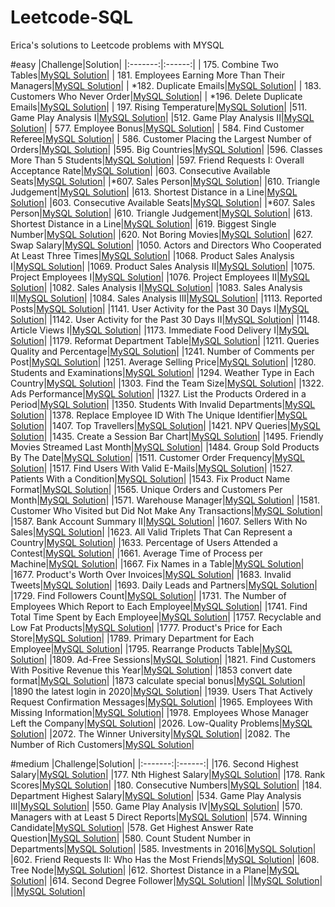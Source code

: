 # Leetcode-SQL
Erica's solutions to Leetcode problems with MYSQL

#easy
|Challenge|Solution|
|:-------:|:------:|
| 175. Combine Two Tables|[MySQL Solution](combine-two-tables/combine-two-tables.sql)|
| 181. Employees Earning More Than Their Managers|[MySQL Solution](employees-earning-more-than-their-managers/employees-earning-more-than-their-managers.sql)|
| *182. Duplicate Emails|[MySQL Solution](duplicate-emails/duplicate-emails.sql)|
| 183. Customers Who Never Order|[MySQL Solution](customers-who-never-order/customers-who-never-order.sql)|
| *196. Delete Duplicate Emails|[MySQL Solution](duplicate-emails/duplicate-emails.sql)|
| 197. Rising Temperature|[MySQL Solution](rising-temperature/rising-temperature.sql)|
|511. Game Play Analysis I|[MySQL Solution](game-play-analysis-i/game-play-analysis-i.sql)|
|512. Game Play Analysis II|[MySQL Solution](game-play-analysis-ii/game-play-analysis-ii.sql)|
| 577. Employee Bonus|[MySQL Solution](employee-bonus/employee-bonus.sql)|
| 584. Find Customer Referee|[MySQL Solution](find-customer-referee/find-customer-referee.sql)|
| 586. Customer Placing the Largest Number of Orders|[MySQL Solution](customer-placing-the-largest-number-of-orders/customer-placing-the-largest-number-of-orders.sql)|
|595. Big Countries|[MySQL Solution](big-countries/big-countries.sql)|
|596. Classes More Than 5 Students|[MySQL Solution](classes-more-than-5-students/classes-more-than-5-students.sql)|
|597. Friend Requests I: Overall Acceptance Rate|[MySQL Solution](friend-requests-i-overall-acceptance-rate/friend-requests-i-overall-acceptance-rate.sql)|
|603. Consecutive Available Seats|[MySQL Solution](consecutive-available-seats/consecutive-available-seats.sql)|
|*607. Sales Person|[MySQL Solution](sales-person/sales-person.sql)|
|610. Triangle Judgement|[MySQL Solution](triangle-judgement/triangle-judgement.sql)|
|613. Shortest Distance in a Line|[MySQL Solution](shortest-distance-in-a-line/shortest-distance-in-a-line.sql)|
|603. Consecutive Available Seats|[MySQL Solution](consecutive-available-seats/consecutive-available-seats.sql)|
|*607. Sales Person|[MySQL Solution](sales-person/sales-person.sql)|
|610. Triangle Judgement|[MySQL Solution](triangle-judgement/triangle-judgement.sql)|
|613. Shortest Distance in a Line|[MySQL Solution](shortest-distance-in-a-line/shortest-distance-in-a-line.sql)|
|619. Biggest Single Number|[MySQL Solution](biggest-single-number/biggest-single-number.sql)|
|620. Not Boring Movies|[MySQL Solution](not-boring-movies/not-boring-movies.sql)|
|627. Swap Salary|[MySQL Solution](swap-salary/swap-salary.sql)|
|1050. Actors and Directors Who Cooperated At Least Three Times|[MySQL Solution](actors-and-directors-who-cooperated-at-least-three-times/actors-and-directors-who-cooperated-at-least-three-times.sql)|
|1068. Product Sales Analysis I|[MySQL Solution](product-sales-analysis-i/product-sales-analysis-i.sql)|
|1069. Product Sales Analysis II|[MySQL Solution](product-sales-analysis-ii/product-sales-analysis-ii.sql)|
|1075. Project Employees I|[MySQL Solution](project-employees-i/project-employees-i.sql)|
|1076. Project Employees II|[MySQL Solution](project-employees-ii/project-employees-ii.sql)|
|1082. Sales Analysis I|[MySQL Solution](sales-analysis-i/sales-analysis-i.sql)|
|1083. Sales Analysis II|[MySQL Solution](sales-analysis-ii/sales-analysis-ii.sql)|
|1084. Sales Analysis III|[MySQL Solution](sales-analysis-iii/sales-analysis-iii.sql)|
|1113. Reported Posts|[MySQL Solution](reported-posts/reported-posts.sql)|
|1141. User Activity for the Past 30 Days I|[MySQL Solution](user-activity-for-the-past-30-days-i/user-activity-for-the-past-30-days-i.sql)|
|1142. User Activity for the Past 30 Days II|[MySQL Solution](user-activity-for-the-past-30-days-ii/user-activity-for-the-past-30-days-ii.sql)|
|1148. Article Views I|[MySQL Solution](article-views-i/article-views-i.sql)|
|1173. Immediate Food Delivery I|[MySQL Solution](immediate-food-delivery-i/immediate-food-delivery-i.sql)|
|1179. Reformat Department Table|[MySQL Solution](reformat-department-table/reformat-department-table.sql)|
|1211. Queries Quality and Percentage|[MySQL Solution](queries-quality-and-percentage/queries-quality-and-percentage.sql)|
|1241. Number of Comments per Post|[MySQL Solution](number-of-comments-per-post/number-of-comments-per-post.sql)|
|1251. Average Selling Price|[MySQL Solution](average-selling-price/average-selling-price.sql)|
|1280. Students and Examinations|[MySQL Solution](students-and-examinations/students-and-examinations.sql)|
|1294. Weather Type in Each Country|[MySQL Solution](weather-type-in-each-country/weather-type-in-each-country.sql)|
|1303. Find the Team Size|[MySQL Solution](find-the-team-size/find-the-team-size.sql)|
|1322. Ads Performance|[MySQL Solution](ads-performance/ads-performance.sql)|
|1327. List the Products Ordered in a Period|[MySQL Solution](list-the-products-ordered-in-a-period/list-the-products-ordered-in-a-period.sql)|
|1350. Students With Invalid Departments|[MySQL Solution](students-with-invalid-departments/students-with-invalid-departments.sql)|
|1378. Replace Employee ID With The Unique Identifier|[MySQL Solution](replace-employee-id-with-the-unique-identifier/replace-employee-id-with-the-unique-identifier.sql)|
|1407. Top Travellers|[MySQL Solution](top-travellers/top-travellers.sql)|
|1421. NPV Queries|[MySQL Solution](npv-queries/npv-queries.sql)|
|1435. Create a Session Bar Chart|[MySQL Solution](create-a-session-bar-chart/create-a-session-bar-chart.sql)|
|1495. Friendly Movies Streamed Last Month|[MySQL Solution](friendly-movies-streamed-last-month/friendly-movies-streamed-last-month.sql)|
|1484. Group Sold Products By The Date|[MySQL Solution](group-sold-products-by-the-date/group-sold-products-by-the-date.sql)|
|1511. Customer Order Frequency|[MySQL Solution](customer-order-frequency/customer-order-frequency.sql)|
|1517. Find Users With Valid E-Mails|[MySQL Solution](find-users-with-valid-e-mails/find-users-with-valid-e-mails.sql)|
|1527. Patients With a Condition|[MySQL Solution](patients-with-a-condition/patients-with-a-condition.sql)|
|1543. Fix Product Name Format|[MySQL Solution](fix-product-name-format/fix-product-name-format.sql)|
|1565. Unique Orders and Customers Per Month|[MySQL Solution](unique-orders-and-customers-per-month/unique-orders-and-customers-per-month.sql)|
|1571. Warehouse Manager|[MySQL Solution](1571-warehouse-manager/1571-warehouse-manager.sql)|
|1581. Customer Who Visited but Did Not Make Any Transactions|[MySQL Solution](1581-customer-who-visited-but-did-not-make-any-transactions/1581-customer-who-visited-but-did-not-make-any-transactions.sql)|
|1587. Bank Account Summary II|[MySQL Solution](1587-bank-account-summary-ii/1587-bank-account-summary-ii.sql)|
|1607. Sellers With No Sales|[MySQL Solution](1607-sellers-with-no-sales/1607-sellers-with-no-sales.sql)|
|1623. All Valid Triplets That Can Represent a Country|[MySQL Solution](1623-all-valid-triplets-that-can-represent-a-country/1623-all-valid-triplets-that-can-represent-a-country.sql)|
|1633. Percentage of Users Attended a Contest|[MySQL Solution](1633-percentage-of-users-attended-a-contest/1633-percentage-of-users-attended-a-contest.sql)|
|1661. Average Time of Process per Machine|[MySQL Solution](1661-average-time-of-process-per-machine/1661-average-time-of-process-per-machine.sql)|
|1667. Fix Names in a Table|[MySQL Solution](1677-products-worth-over-invoices/1677-products-worth-over-invoices.sql)|
|1677. Product's Worth Over Invoices|[MySQL Solution](1667-fix-names-in-a-table/1667-fix-names-in-a-table.sql)|
|1683. Invalid Tweets|[MySQL Solution](1683-invalid-tweets/1683-invalid-tweets.sql)|
|1693. Daily Leads and Partners|[MySQL Solution](1693-daily-leads-and-partners/1693-daily-leads-and-partners.sql)|
|1729. Find Followers Count|[MySQL Solution](1729-find-followers-count/1729-find-followers-count.sql)|
|1731. The Number of Employees Which Report to Each Employee|[MySQL Solution](1731-the-number-of-employees-which-report-to-each-employee/1731-the-number-of-employees-which-report-to-each-employee.sql)|
|1741. Find Total Time Spent by Each Employee|[MySQL Solution](1741-find-total-time-spent-by-each-employee/1741-find-total-time-spent-by-each-employee.sql)|
|1757. Recyclable and Low Fat Products|[MySQL Solution](1757-recyclable-and-low-fat-products/1757-recyclable-and-low-fat-products.sql)|
|1777. Product's Price for Each Store|[MySQL Solution](1777-products-price-for-each-store/1777-products-price-for-each-store.sql)|
|1789. Primary Department for Each Employee|[MySQL Solution](1789-primary-department-for-each-employee/1789-primary-department-for-each-employee.sql)|
|1795. Rearrange Products Table|[MySQL Solution](1795-rearrange-products-table/1795-rearrange-products-table.sql)|
|1809. Ad-Free Sessions|[MySQL Solution](1809-ad-free-sessions/1809-ad-free-sessions.sql)|
|1821. Find Customers With Positive Revenue this Year|[MySQL Solution](1821-find-customers-with-positive-revenue-this-year/1821-find-customers-with-positive-revenue-this-year.sql)|
|1853 convert date format|[MySQL Solution](1853-convert-date-format/1853-convert-date-format.sql)|
|1873 calculate special bonus|[MySQL Solution](1873-calculate-special-bonus/1873-calculate-special-bonus.sql)|
|1890 the latest login in 2020|[MySQL Solution](1890-the-latest-login-in-2020/1890-the-latest-login-in-2020.sql)|
|1939. Users That Actively Request Confirmation Messages|[MySQL Solution](1939-users-that-actively-request-confirmation-messages/1939-users-that-actively-request-confirmation-messages.sql)|
|1965. Employees With Missing Information|[MySQL Solution](1965-employees-with-missing-information/1965-employees-with-missing-information.sql)|
|1978. Employees Whose Manager Left the Company|[MySQL Solution](1978-employees-whose-manager-left-the-company/1978-employees-whose-manager-left-the-company.sql)|
|2026. Low-Quality Problems|[MySQL Solution](2026-low-quality-problems/2026-low-quality-problems.sql)|
|2072. The Winner University|[MySQL Solution](2072-the-winner-university/2072-the-winner-university.sql)|
|2082. The Number of Rich Customers|[MySQL Solution](2082-the-number-of-rich-customers/2082-the-number-of-rich-customers.sql)|

#medium
|Challenge|Solution|
|:-------:|:------:|
|176. Second Highest Salary|[MySQL Solution](176-second-highest-salary/176-second-highest-salary.sql)|
|177. Nth Highest Salary|[MySQL Solution](177-nth-highest-salary/177-nth-highest-salary.sql)|
|178. Rank Scores|[MySQL Solution](178-rank-scores/178-rank-scores.sql)|
|180. Consecutive Numbers|[MySQL Solution](180-consecutive-numbers/180-consecutive-numbers.sql)|
|184. Department Highest Salary|[MySQL Solution](184-department-highest-salary/184-department-highest-salary.sql)|
|534. Game Play Analysis III|[MySQL Solution](534-game-play-analysis-iii/534-game-play-analysis-iii.sql)|
|550. Game Play Analysis IV|[MySQL Solution](550-game-play-analysis-iv/550-game-play-analysis-iv.sql)|
|570. Managers with at Least 5 Direct Reports|[MySQL Solution](570-managers-with-at-least-5-direct-reports/570-managers-with-at-least-5-direct-reports.sql)|
|574. Winning Candidate|[MySQL Solution](574-winning-candidate/574-winning-candidate.sql)|
|578. Get Highest Answer Rate Question|[MySQL Solution](578-get-highest-answer-rate-question/578-get-highest-answer-rate-question.sql)|
|580. Count Student Number in Departments|[MySQL Solution](580-count-student-number-in-departments/580-count-student-number-in-departments.sql)|
|585. Investments in 2016|[MySQL Solution](585-investments-in-2016/585-investments-in-2016.sql)|
|602. Friend Requests II: Who Has the Most Friends|[MySQL Solution](602-friend-requests-ii-who-has-the-most-friends/602-friend-requests-ii-who-has-the-most-friends.sql)|
|608. Tree Node|[MySQL Solution](608-tree-node/608-tree-node.sql)|
|612. Shortest Distance in a Plane|[MySQL Solution](612-shortest-distance-in-a-plane/612-shortest-distance-in-a-plane.sql)|
|614. Second Degree Follower|[MySQL Solution](614-second-degree-follower/614-second-degree-follower.sql)|
||[MySQL Solution]()|
||[MySQL Solution]()|
